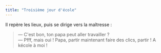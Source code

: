 ```yaml
---
title: "Troisième jour d'école"
---
```


Il repère les lieux, puis se dirige vers la maîtresse :

> — C'est bon, ton papa peut aller travailler ?  
> — Pfff, mais oui ! Papa, partir maintenant faire des clics, partir ! A kécole
> à moi !
